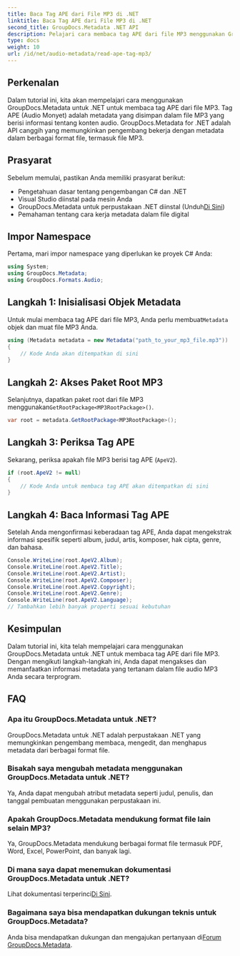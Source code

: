 ```yaml
---
title: Baca Tag APE dari File MP3 di .NET
linktitle: Baca Tag APE dari File MP3 di .NET
second_title: GroupDocs.Metadata .NET API
description: Pelajari cara membaca tag APE dari file MP3 menggunakan GroupDocs.Metadata untuk .NET. Jelajahi ekstraksi metadata di C# dengan panduan langkah demi langkah.
type: docs
weight: 10
url: /id/net/audio-metadata/read-ape-tag-mp3/
---
```

## Perkenalan
Dalam tutorial ini, kita akan mempelajari cara menggunakan GroupDocs.Metadata untuk .NET untuk membaca tag APE dari file MP3. Tag APE (Audio Monyet) adalah metadata yang disimpan dalam file MP3 yang berisi informasi tentang konten audio. GroupDocs.Metadata for .NET adalah API canggih yang memungkinkan pengembang bekerja dengan metadata dalam berbagai format file, termasuk file MP3.
## Prasyarat
Sebelum memulai, pastikan Anda memiliki prasyarat berikut:
- Pengetahuan dasar tentang pengembangan C# dan .NET
- Visual Studio diinstal pada mesin Anda
-  GroupDocs.Metadata untuk perpustakaan .NET diinstal (Unduh[Di Sini](https://releases.groupdocs.com/metadata/net/))
- Pemahaman tentang cara kerja metadata dalam file digital

## Impor Namespace
Pertama, mari impor namespace yang diperlukan ke proyek C# Anda:
```csharp
using System;
using GroupDocs.Metadata;
using GroupDocs.Formats.Audio;
```
## Langkah 1: Inisialisasi Objek Metadata
 Untuk mulai membaca tag APE dari file MP3, Anda perlu membuat`Metadata` objek dan muat file MP3 Anda.
```csharp
using (Metadata metadata = new Metadata("path_to_your_mp3_file.mp3"))
{
    // Kode Anda akan ditempatkan di sini
}
```
## Langkah 2: Akses Paket Root MP3
 Selanjutnya, dapatkan paket root dari file MP3 menggunakan`GetRootPackage<MP3RootPackage>()`.
```csharp
var root = metadata.GetRootPackage<MP3RootPackage>();
```
## Langkah 3: Periksa Tag APE
Sekarang, periksa apakah file MP3 berisi tag APE (`ApeV2`).
```csharp
if (root.ApeV2 != null)
{
    // Kode Anda untuk membaca tag APE akan ditempatkan di sini
}
```
## Langkah 4: Baca Informasi Tag APE
Setelah Anda mengonfirmasi keberadaan tag APE, Anda dapat mengekstrak informasi spesifik seperti album, judul, artis, komposer, hak cipta, genre, dan bahasa.
```csharp
Console.WriteLine(root.ApeV2.Album);
Console.WriteLine(root.ApeV2.Title);
Console.WriteLine(root.ApeV2.Artist);
Console.WriteLine(root.ApeV2.Composer);
Console.WriteLine(root.ApeV2.Copyright);
Console.WriteLine(root.ApeV2.Genre);
Console.WriteLine(root.ApeV2.Language);
// Tambahkan lebih banyak properti sesuai kebutuhan
```

## Kesimpulan
Dalam tutorial ini, kita telah mempelajari cara menggunakan GroupDocs.Metadata untuk .NET untuk membaca tag APE dari file MP3. Dengan mengikuti langkah-langkah ini, Anda dapat mengakses dan memanfaatkan informasi metadata yang tertanam dalam file audio MP3 Anda secara terprogram.

## FAQ
### Apa itu GroupDocs.Metadata untuk .NET?
GroupDocs.Metadata untuk .NET adalah perpustakaan .NET yang memungkinkan pengembang membaca, mengedit, dan menghapus metadata dari berbagai format file.
### Bisakah saya mengubah metadata menggunakan GroupDocs.Metadata untuk .NET?
Ya, Anda dapat mengubah atribut metadata seperti judul, penulis, dan tanggal pembuatan menggunakan perpustakaan ini.
### Apakah GroupDocs.Metadata mendukung format file lain selain MP3?
Ya, GroupDocs.Metadata mendukung berbagai format file termasuk PDF, Word, Excel, PowerPoint, dan banyak lagi.
### Di mana saya dapat menemukan dokumentasi GroupDocs.Metadata untuk .NET?
 Lihat dokumentasi terperinci[Di Sini](https://reference.groupdocs.com/metadata/net/).
### Bagaimana saya bisa mendapatkan dukungan teknis untuk GroupDocs.Metadata?
 Anda bisa mendapatkan dukungan dan mengajukan pertanyaan di[Forum GroupDocs.Metadata](https://forum.groupdocs.com/c/metadata/14).